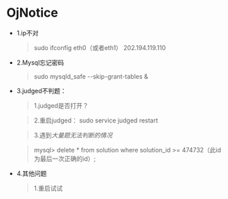 # OjNotice
* 1.ip不对
		
	>sudo ifconfig eth0（或者eth1） 202.194.119.110
* 2.Mysql忘记密码
	>sudo mysqld_safe --skip-grant-tables &

* 3.judged不判题：
	>1.judged是否打开？
	
	>2.重启judged： sudo service judged restart
	
	>3.遇到*大量题无法判断的情况*
	
	>mysql> delete * from solution where solution_id >= 474732（此id为最后一次正确的id）;
	
* 4.其他问题
	>1.重启试试
	